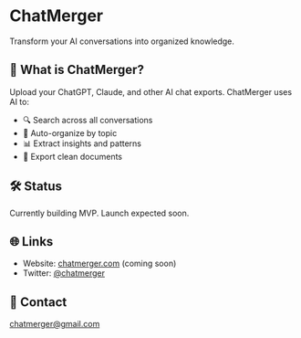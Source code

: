 # ChatMerger

Transform your AI conversations into organized knowledge.

## 🚀 What is ChatMerger?

Upload your ChatGPT, Claude, and other AI chat exports. ChatMerger uses AI to:
- 🔍 Search across all conversations
- 📁 Auto-organize by topic
- 📊 Extract insights and patterns
- 📄 Export clean documents

## 🛠 Status

Currently building MVP. Launch expected soon.

## 🌐 Links

- Website: [chatmerger.com](https://chatmerger.com) (coming soon)
- Twitter: [@chatmerger](https://twitter.com/chatmerger)

## 📧 Contact

chatmerger@gmail.com
